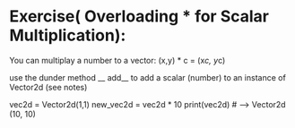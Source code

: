 # Exercise( Overloading * for Scalar Multiplication):

You can multiplay a number to a vector: (x,y) * c = (x*c, y*c)

use the dunder method __ add__ to add a scalar (number) to an instance of Vector2d (see notes)

vec2d = Vector2d(1,1)
new_vec2d = vec2d * 10
print(vec2d) # --> Vector2d (10, 10)